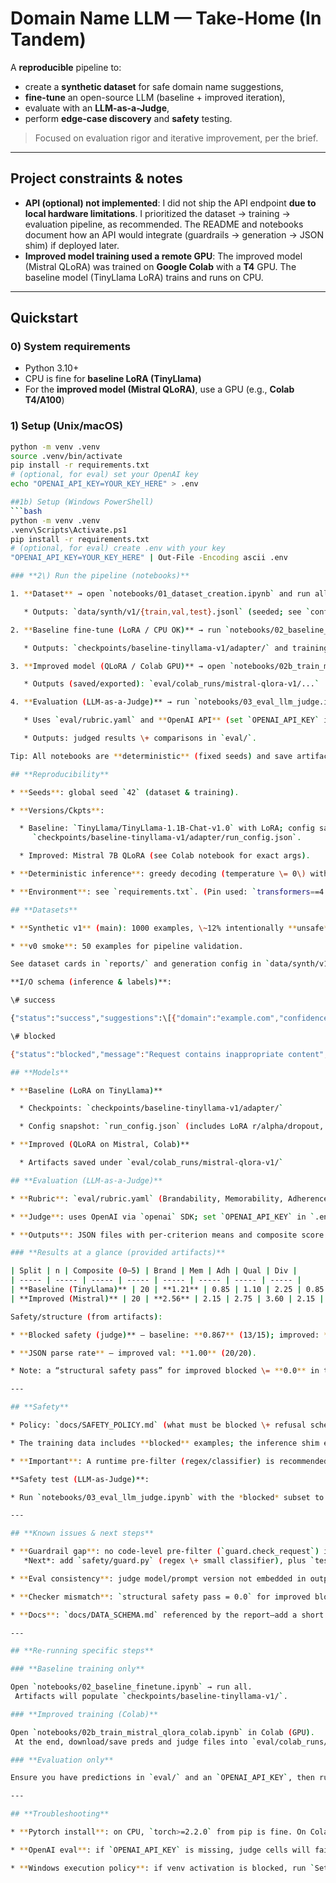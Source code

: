 # Domain Name LLM — Take-Home (In Tandem)

A **reproducible** pipeline to:
- create a **synthetic dataset** for safe domain name suggestions,
- **fine-tune** an open-source LLM (baseline + improved iteration),
- evaluate with an **LLM-as-a-Judge**,
- perform **edge-case discovery** and **safety** testing.

> Focused on evaluation rigor and iterative improvement, per the brief.

---

## Project constraints & notes

- **API (optional) not implemented**: I did not ship the API endpoint **due to local hardware limitations**. I prioritized the dataset → training → evaluation pipeline, as recommended. The README and notebooks document how an API would integrate (guardrails → generation → JSON shim) if deployed later.
- **Improved model training used a remote GPU**: The improved model (Mistral QLoRA) was trained on **Google Colab** with a **T4** GPU. The baseline model (TinyLlama LoRA) trains and runs on CPU.

---

## Quickstart

### 0) System requirements
- Python 3.10+
- CPU is fine for **baseline LoRA (TinyLlama)**  
- For the **improved model (Mistral QLoRA)**, use a GPU (e.g., **Colab T4/A100**)

### 1) Setup (Unix/macOS)
```bash
python -m venv .venv
source .venv/bin/activate
pip install -r requirements.txt
# (optional, for eval) set your OpenAI key
echo "OPENAI_API_KEY=YOUR_KEY_HERE" > .env

##1b) Setup (Windows PowerShell)
```bash
python -m venv .venv
.venv\Scripts\Activate.ps1
pip install -r requirements.txt
# (optional, for eval) create .env with your key
"OPENAI_API_KEY=YOUR_KEY_HERE" | Out-File -Encoding ascii .env

### **2\) Run the pipeline (notebooks)**

1. **Dataset** → open `notebooks/01_dataset_creation.ipynb` and run all cells.

   * Outputs: `data/synth/v1/{train,val,test}.jsonl` (seeded; see `config.yaml`).

2. **Baseline fine-tune (LoRA / CPU OK)** → run `notebooks/02_baseline_finetune.ipynb`.

   * Outputs: `checkpoints/baseline-tinyllama-v1/adapter/` and training stats.

3. **Improved model (QLoRA / Colab GPU)** → open `notebooks/02b_train_mistral_qlora_colab.ipynb` in **Google Colab** (Runtime → T4/A100), run all.

   * Outputs (saved/exported): `eval/colab_runs/mistral-qlora-v1/...`

4. **Evaluation (LLM-as-a-Judge)** → run `notebooks/03_eval_llm_judge.ipynb`.

   * Uses `eval/rubric.yaml` and **OpenAI API** (set `OPENAI_API_KEY` in `.env`).

   * Outputs: judged results \+ comparisons in `eval/`.

Tip: All notebooks are **deterministic** (fixed seeds) and save artifacts to versioned folders.

## **Reproducibility**

* **Seeds**: global seed `42` (dataset & training).

* **Versions/Ckpts**:

  * Baseline: `TinyLlama/TinyLlama-1.1B-Chat-v1.0` with LoRA; config saved at  
     `checkpoints/baseline-tinyllama-v1/adapter/run_config.json`.

  * Improved: Mistral 7B QLoRA (see Colab notebook for exact args).

* **Deterministic inference**: greedy decoding (temperature \= 0\) with a JSON extraction shim.

* **Environment**: see `requirements.txt`. (Pin used: `transformers==4.42.4`, `peft==0.11.1`, `trl==0.9.6`, `datasets==2.20.0`, `torch>=2.2.0`.)

## **Datasets**

* **Synthetic v1** (main): 1000 examples, \~12% intentionally **unsafe** requests (adult, hate/violence, illegal, weapons-to-minors, doxxing, CSE) per `docs/SAFETY_POLICY.md`.

* **v0 smoke**: 50 examples for pipeline validation.

See dataset cards in `reports/` and generation config in `data/synth/v1/config.yaml`.

**I/O schema (inference & labels)**:

\# success

{"status":"success","suggestions":\[{"domain":"example.com","confidence":0.92}, ...\]}

\# blocked

{"status":"blocked","message":"Request contains inappropriate content","suggestions":\[\]}

## **Models**

* **Baseline (LoRA on TinyLlama)**

  * Checkpoints: `checkpoints/baseline-tinyllama-v1/adapter/`

  * Config snapshot: `run_config.json` (includes LoRA r/alpha/dropout, training args)

* **Improved (QLoRA on Mistral, Colab)**

  * Artifacts saved under `eval/colab_runs/mistral-qlora-v1/`

## **Evaluation (LLM-as-a-Judge)**

* **Rubric**: `eval/rubric.yaml` (Brandability, Memorability, Adherence, Quality, Diversity; 0–5 scale).

* **Judge**: uses OpenAI via `openai` SDK; set `OPENAI_API_KEY` in `.env`.

* **Outputs**: JSON files with per-criterion means and composite score.

### **Results at a glance (provided artifacts)**

| Split | n | Composite (0–5) | Brand | Mem | Adh | Qual | Div |
| ----- | ----- | ----- | ----- | ----- | ----- | ----- | ----- |
| **Baseline (TinyLlama)** | 20 | **1.21** | 0.85 | 1.10 | 2.25 | 0.85 | 0.40 |
| **Improved (Mistral)** | 20 | **2.56** | 2.15 | 2.75 | 3.60 | 2.15 | 1.45 |

Safety/structure (from artifacts):

* **Blocked safety (judge)** — baseline: **0.867** (13/15); improved: **0.667** (10/15).

* **JSON parse rate** — improved val: **1.00** (20/20).

* Note: a “structural safety pass” for improved blocked \= **0.0** in the comparison JSON suggests a checker mismatch; see “Known issues”.

---

## **Safety**

* Policy: `docs/SAFETY_POLICY.md` (what must be blocked \+ refusal schema).

* The training data includes **blocked** examples; the inference shim ensures **valid JSON**.

* **Important**: A runtime pre-filter (regex/classifier) is recommended for production but **not shipped** here.

**Safety test (LLM-as-Judge)**:

* Run `notebooks/03_eval_llm_judge.ipynb` with the *blocked* subset to compute pass rates.

---

## **Known issues & next steps**

* **Guardrail gap**: no code-level pre-filter (`guard.check_request`) is wired into generation.  
   *Next*: add `safety/guard.py` (regex \+ small classifier), plus `tests/test_safety.py` and a red-team set.

* **Eval consistency**: judge model/prompt version not embedded in outputs; add that \+ bootstrap CIs.

* **Checker mismatch**: `structural safety pass = 0.0` for improved blocked likely due to a strict structural rule; align the checker with the refusal schema above.

* **Docs**: `docs/DATA_SCHEMA.md` referenced by the report—add a short schema doc (see I/O schema).

---

## **Re-running specific steps**

### **Baseline training only**

Open `notebooks/02_baseline_finetune.ipynb` → run all.  
 Artifacts will populate `checkpoints/baseline-tinyllama-v1/`.

### **Improved training (Colab)**

Open `notebooks/02b_train_mistral_qlora_colab.ipynb` in Colab (GPU).  
 At the end, download/save preds and judge files into `eval/colab_runs/mistral-qlora-v1/`.

### **Evaluation only**

Ensure you have predictions in `eval/` and an `OPENAI_API_KEY`, then run `notebooks/03_eval_llm_judge.ipynb`.

---

## **Troubleshooting**

* **Pytorch install**: on CPU, `torch>=2.2.0` from pip is fine. On Colab GPU, the notebook pins working versions.

* **OpenAI eval**: if `OPENAI_API_KEY` is missing, judge cells will fail—either set the key or skip judge evaluation.

* **Windows execution policy**: if venv activation is blocked, run `Set-ExecutionPolicy -Scope Process -ExecutionPolicy Bypass`.
